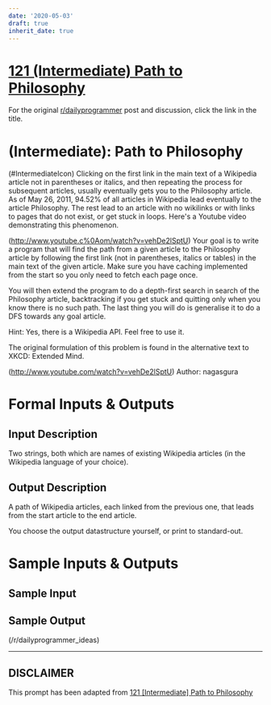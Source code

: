 ```yaml
---
date: '2020-05-03'
draft: true
inherit_date: true
---
```


# [121 (Intermediate) Path to Philosophy](https://www.reddit.com/r/dailyprogrammer/comments/1b3ka1/032713_challenge_121_intermediate_path_to/)

For the original [r/dailyprogrammer](https://www.reddit.com/r/dailyprogrammer/) post and discussion, click the link in the title.

#  (Intermediate): Path to Philosophy
(#IntermediateIcon)
Clicking on the first link in the main text of a Wikipedia article not
in parentheses or italics, and then repeating the process for subsequent
articles, usually eventually gets you to the Philosophy article. As of
May 26, 2011, 94.52% of all articles in Wikipedia lead eventually to
the article Philosophy. The rest lead to an article with no wikilinks
or with links to pages that do not exist, or get stuck in
loops. Here's a Youtube video demonstrating this phenomenon.

(http://www.youtube.c%0Aom/watch?v=vehDe2lSptU)
Your goal is to write a program that will find the path from a given
article to the Philosophy article by following the first link (not in
parentheses, italics or tables) in the main text of the given article. Make
sure you have caching implemented from the start so you only need to
fetch each page once.

You will then extend the program to do a depth-first search in search
of the Philosophy article, backtracking if you get stuck and quitting
only when you know there is no such path. The last thing you
will do is generalise it to do a DFS towards any goal article.

Hint: Yes, there is a Wikipedia API. Feel free to use it.

The original formulation of this problem is found in the alternative
text to XKCD: Extended Mind.

(http://www.youtube.com/watch?v=vehDe2lSptU)
Author: nagasgura

# Formal Inputs & Outputs
## Input Description
Two strings, both which are names of existing Wikipedia articles (in
the Wikipedia language of your choice).

## Output Description
A path of Wikipedia articles, each linked from the previous one, that
leads from the start article to the end article.

You choose the output datastructure yourself, or print to standard-out.

# Sample Inputs & Outputs
## Sample Input
## Sample Output
(/r/dailyprogrammer_ideas)

----
## **DISCLAIMER**
This prompt has been adapted from [121 [Intermediate] Path to Philosophy](https://www.reddit.com/r/dailyprogrammer/comments/1b3ka1/032713_challenge_121_intermediate_path_to/
)
